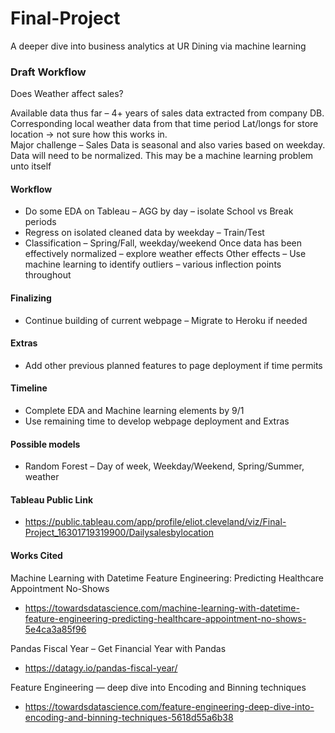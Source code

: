 # Final-Project
A deeper dive into business analytics at UR Dining via machine learning

### Draft Workflow
Does Weather affect sales?

Available data thus far – 
4+ years of sales data extracted from company DB.
Corresponding local weather data from that time period
Lat/longs for store location -> not sure how this works in.  
Major challenge – Sales Data is seasonal and also varies based on weekday. Data will need to be normalized. This may be a machine learning problem unto itself 
#### Workflow
-	Do some EDA on Tableau – AGG by day – isolate School vs Break periods
-	Regress on isolated cleaned data by weekday – Train/Test
-	Classification – Spring/Fall, weekday/weekend
Once data has been effectively normalized – explore weather effects 
Other effects – Use machine learning to identify outliers – various inflection points throughout
#### Finalizing
-	Continue building of current webpage – Migrate to Heroku if needed
#### Extras
-	Add other previous planned features to page deployment if time permits 
#### Timeline
-	Complete EDA and Machine learning elements by 9/1
-	Use remaining time to develop webpage deployment and Extras
#### Possible models
-	Random Forest – Day of week, Weekday/Weekend, Spring/Summer, weather
#### Tableau Public Link
- https://public.tableau.com/app/profile/eliot.cleveland/viz/Final-Project_16301719319900/Dailysalesbylocation

#### Works Cited
Machine Learning with Datetime Feature Engineering: Predicting Healthcare Appointment No-Shows
- https://towardsdatascience.com/machine-learning-with-datetime-feature-engineering-predicting-healthcare-appointment-no-shows-5e4ca3a85f96 

Pandas Fiscal Year – Get Financial Year with Pandas
- https://datagy.io/pandas-fiscal-year/

Feature Engineering — deep dive into Encoding and Binning techniques
- https://towardsdatascience.com/feature-engineering-deep-dive-into-encoding-and-binning-techniques-5618d55a6b38
